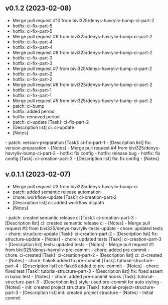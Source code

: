 ## v0.1.2 (2023-02-08)


- Merge pull request #10 from bivi325/denys-havryliv-bump-ci-part-2
- hotfix: ci-fix-part-5
- hotfix: ci-fix-part-5
- Merge pull request #9 from bivi325/denys-havryliv-bump-ci-part-2
- hotfix: ci-fix-part-4
- hotfix: ci-fix-part-4
- Merge pull request #8 from bivi325/denys-havryliv-bump-ci-part-2
- hotfix: ci-fix-part-3
- hotfix: ci-fix-part-3
- Merge pull request #7 from bivi325/denys-havryliv-bump-ci-part-2
- hotfix: ci-fix-part-2
- hotfix: ci-fix-part-2
- Merge pull request #6 from bivi325/denys-havryliv-bump-ci-part-2
- hotfix: ci-fix-part-1
- hotfix: ci-fix-part-1
- Merge pull request #5 from bivi325/denys-havryliv-bump-ci-part-2
- patch: ci-bump
- hotfix: added period
- hotfix: removed period
- patch: ci-update [Task]: ci-fix-part-2
- [Description list]
ci: ci-update
- [Notes]
<notes>
- patch: version-preparation [Task]: ci-fix-part-1
- [Description list]
fix: version-preparation
- [Notes]
<notes>
- Merge pull request #4 from bivi325/denys-havryliv-bump-ci-part-2
- hotfix: fix config
- hotfix: release bug
- hotfix: fix config [Task]: ci-creation-part-3
- [Description list]
fix: fix config
- [Notes]
<notes>

## v.0.1.1 (2023-02-07)


- Merge pull request #3 from bivi325/denys-havryliv-bump-ci
- patch: added semantic release automation
- chore: workflow-update [Task]: ci-creation-part-2
- [Description list]
ci: added workflow dispath
- [Notes]
<notes>
- patch: created semantic release ci [Task]: ci-creation-part-3
- [Description list]
ci: created semantic release ci
- [Notes]
<notes>
- Merge pull request #2 from bivi325/denys-havryliv-tests-update
- chore: updated tests
- chore: structure-update [Task]: ci-creation-part-2
- [Description list]
fix: structure-update
- [Notes]
<notes>
- chore: updated tests [Task]: ci-creation-part-3
- [Description list]
tests: updated tests
- [Notes]
<notes>
- Merge pull request #1 from bivi325/denys-havryliv-pre-commit
- chore: added pre commit
- chore: ci-created [Task]: ci-creation-part-2
- [Description list]
ci: ci-created
- [Notes]
<notes>
- chore: flake8 added to pre-commit [Task]: tutorial-structure-part-4
- [Description list]
ci: flake8 added to pre-commit
- [Notes]
<notes>
- chore: fixed test [Task]: tutorial-structure-part-3
- [Description list]
fix: fixed assert in basic test
- [Notes]
<notes>
- chore: added pre-commit hooks [Task]: tutorial-structure-part-3
- [Description list]
style: used pre-commit for auto styling
- [Notes]
<notes>
- init: created project structure [Task]: tutorial-project-structure-part-3
- [Description list]
init: created project structure
- [Notes]
<notes>
- Initial commit

